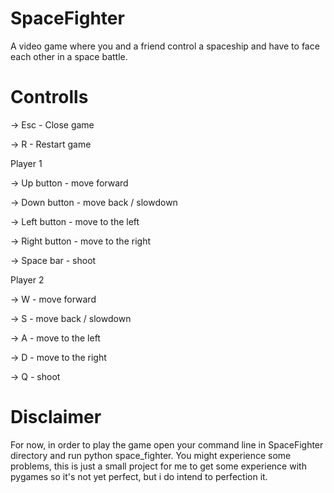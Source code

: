 # SpaceFighter
A video game where you and a friend control a spaceship and have to face each other in a space battle.

# Controlls
-> Esc - Close game

-> R - Restart game

Player 1 
  
  -> Up button - move forward
  
  -> Down button - move back / slowdown
  
  -> Left button - move to the left
  
  -> Right button - move to the right
  
  -> Space bar - shoot
  
Player 2
  
  -> W - move forward
  
  -> S - move back / slowdown
  
  -> A - move to the left
  
  -> D - move to the right
  
  -> Q - shoot
 
# Disclaimer
For now, in order to play the game open your command line in SpaceFighter directory and run python space_fighter.
You might experience some problems, this is just a small project for me to get some experience with pygames so it's not yet perfect, but i do intend to perfection it.
